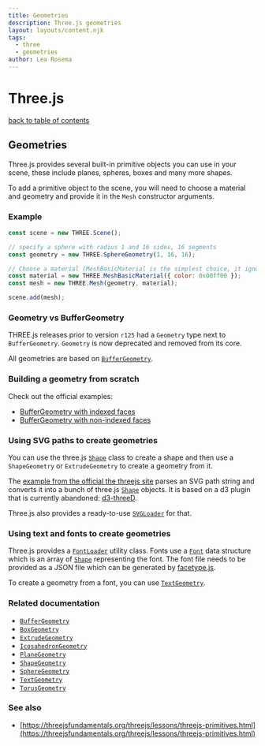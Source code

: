 ```yaml
---
title: Geometries
description: Three.js geometries
layout: layouts/content.njk
tags:
  - three
  - geometries
author: Lea Rosema
---
```


# Three.js

[back to table of contents](../)

## Geometries

Three.js provides several built-in primitive objects you can use in your scene, these include planes, spheres, boxes and many more shapes.

To add a primitive object to the scene, you will need to choose a material and geometry and provide it
in the `Mesh` constructor arguments.

### Example

```js
const scene = new THREE.Scene();

// specify a sphere with radius 1 and 16 sides, 16 segments
const geometry = new THREE.SphereGeometry(1, 16, 16);

// Choose a material (MeshBasicMaterial is the simplest choice, it ignores lighting)
const material = new THREE.MeshBasicMaterial({ color: 0x00ff00 });
const mesh = new THREE.Mesh(geometry, material);

scene.add(mesh);
```

### Geometry vs BufferGeometry

THREE.js releases prior to version `r125` had a `Geometry` type next to `BufferGeometry`.
`Geometry` is now deprecated and removed from its core.

All geometries are based on [`BufferGeometry`](https://threejs.org/docs/index.html#api/en/core/BufferGeometry).

### Building a geometry from scratch

Check out the official examples:

- [BufferGeometry with indexed faces](https://threejs.org/examples/#webgl_buffergeometry_indexed)
- [BufferGeometry with non-indexed faces](https://threejs.org/examples/#webgl_buffergeometry)

### Using SVG paths to create geometries

You can use the three.js [`Shape`](https://threejs.org/docs/index.html#api/en/extras/core/Shape) class to create a shape and then use a `ShapeGeometry` or `ExtrudeGeometry` to create a geometry from it.

The [example from the official the threejs site](https://github.com/mrdoob/three.js/blob/master/examples/webgl_geometry_extrude_shapes2.html) parses an SVG path string and converts it into a bunch of three.js [`Shape`](https://threejs.org/docs/index.html#api/en/extras/core/Shape) objects. It is based on a d3 plugin that is currently abandoned: [d3-threeD](https://github.com/asutherland/d3-threeD/blob/master/lib/d3-threeD.js).

Three.js also provides a ready-to-use [`SVGLoader`](https://threejs.org/docs/index.html#examples/en/loaders/SVGLoader) for that.

### Using text and fonts to create geometries

Three.js provides a [`FontLoader`](https://threejs.org/docs/index.html#api/en/loaders/FontLoader) utility class. Fonts use a [`Font`](https://threejs.org/docs/index.html#api/en/extras/core/Font) data structure which is an array of [`Shape`](https://threejs.org/docs/index.html#api/en/extras/core/Shape) representing the font. The font file needs to be provided as a JSON file which can
be generated by [facetype.js](https://gero3.github.io/facetype.js/).

To create a geometry from a font, you can use [`TextGeometry`](https://threejs.org/docs/index.html#api/en/geometries/TextGeometry).

### Related documentation

- [`BufferGeometry`](https://threejs.org/docs/index.html#api/en/core/BufferGeometry)
- [`BoxGeometry`](https://threejs.org/docs/index.html#api/en/geometries/BoxGeometry)
- [`ExtrudeGeometry`](https://threejs.org/docs/index.html#api/en/geometries/ExtrudeGeometry)
- [`IcosahedronGeometry`](https://threejs.org/docs/index.html#api/en/geometries/IcosahedronGeometry)
- [`PlaneGeometry`](https://threejs.org/docs/index.html#api/en/geometries/PlaneGeometry)
- [`ShapeGeometry`](https://threejs.org/docs/index.html#api/en/geometries/ShapeGeometry)
- [`SphereGeometry`](https://threejs.org/docs/index.html#api/en/geometries/SphereGeometry)
- [`TextGeometry`](https://threejs.org/docs/index.html#api/en/geometries/TextGeometry)
- [`TorusGeometry`](https://threejs.org/docs/index.html#api/en/geometries/TorusGeometry)

### See also

- [https://threejsfundamentals.org/threejs/lessons/threejs-primitives.html](https://threejsfundamentals.org/threejs/lessons/threejs-primitives.html)
